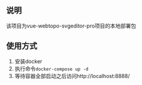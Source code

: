 ## 说明

该项目为vue-webtopo-svgeditor-pro项目的本地部署包

## 使用方式

1. 安装docker
2. 执行命令`docker-compose up -d`
3. 等待容器全部启动之后访问http://localhost:8888/
